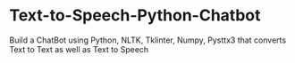 # Text-to-Speech-Python-Chatbot
Build a ChatBot using Python, NLTK, Tklinter, Numpy, Pysttx3 that converts Text to Text as well as Text to Speech 
